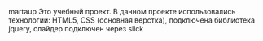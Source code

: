 martaup
Это учебный проект. В данном проекте использовались технологии: HTML5, CSS (основная верстка), подключена библиотека jquery, слайдер подключен через slick
